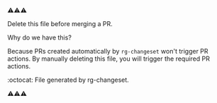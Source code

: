 :warning::warning::warning:

Delete this file before merging a PR.

Why do we have this?

Because PRs created automatically by `rg-changeset` won't trigger PR actions. By manually deleting this file, you will trigger the required PR actions.

:octocat: File generated by rg-changeset.

:warning::warning::warning: